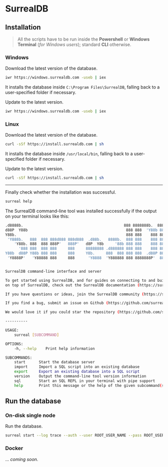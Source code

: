 # SurrealDB

## Installation

> All the scripts have to be run inside the **Powershell** or **Windows Terminal** (_for Windows users_); standard **CLI** otherwise.

### Windows

Download the latest version of the database.

```sh
iwr https://windows.surrealdb.com -useb | iex
```

It installs the database inside `C:\Program Files\SurrealDB`, falling back to a user-specified folder if necessary.

Update to the latest version.

```sh
iwr https://windows.surrealdb.com -useb | iex
```

### Linux

Download the latest version of the database.

```sh
curl -sSf https://install.surrealdb.com | sh
```

It installs the database inside `/usr/local/bin`, falling back to a user-specified folder if necessary.

Update to the latest version.

```sh
curl -sSf https://install.surrealdb.com | sh
```

---

Finally check whether the installation was successful.

```sh
surreal help
```

The SurrealDB command-line tool was installed successfully if the output on your terminal looks like this:

```sh
.d8888b.                                             888 8888888b.  888888b.
d88P  Y88b                                            888 888  'Y88b 888  '88b
Y88b.                                                 888 888    888 888  .88P
 'Y888b.   888  888 888d888 888d888  .d88b.   8888b.  888 888    888 8888888K.
	'Y88b. 888  888 888P'   888P'   d8P  Y8b     '88b 888 888    888 888  'Y88b
	  '888 888  888 888     888     88888888 .d888888 888 888    888 888    888
Y88b  d88P Y88b 888 888     888     Y8b.     888  888 888 888  .d88P 888   d88P
 'Y8888P'   'Y88888 888     888      'Y8888  'Y888888 888 8888888P'  8888888P'


SurrealDB command-line interface and server

To get started using SurrealDB, and for guides on connecting to and building applications
on top of SurrealDB, check out the SurrealDB documentation (https://surrealdb.com/docs).

If you have questions or ideas, join the SurrealDB community (https://surrealdb.com/community).

If you find a bug, submit an issue on Github (https://github.com/surrealdb/surrealdb/issues).

We would love it if you could star the repository (https://github.com/surrealdb/surrealdb).

----------

USAGE:
	surreal [SUBCOMMAND]

OPTIONS:
	-h, --help    Print help information

SUBCOMMANDS:
	start      Start the database server
	import     Import a SQL script into an existing database
	export     Export an existing database into a SQL script
	version    Output the command-line tool version information
	sql        Start an SQL REPL in your terminal with pipe support
	help       Print this message or the help of the given subcommand(s)

```

## Run the database

### On-disk single node

Run the database.

```sh
surreal start --log trace --auth --user ROOT_USER_NAME --pass ROOT_USER_PASSWORD --bind 127.0.0.1:8000 file:unive-imdb.db
```

### Docker

... _coming soon._
